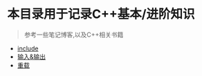 # 本目录用于记录C++基本/进阶知识

> 参考一些笔记博客,以及C++相关书籍

- [include](include.md)
- [输入&输出](IO.md)
- [重载](overload.md)
